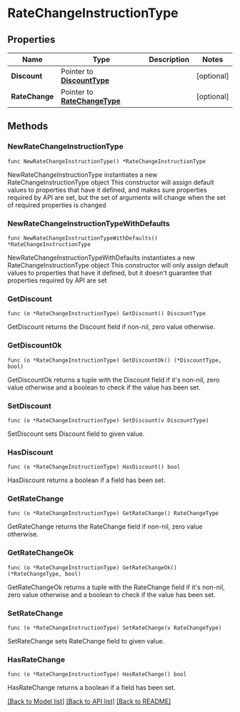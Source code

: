 # RateChangeInstructionType

## Properties

Name | Type | Description | Notes
------------ | ------------- | ------------- | -------------
**Discount** | Pointer to [**DiscountType**](DiscountType.md) |  | [optional] 
**RateChange** | Pointer to [**RateChangeType**](RateChangeType.md) |  | [optional] 

## Methods

### NewRateChangeInstructionType

`func NewRateChangeInstructionType() *RateChangeInstructionType`

NewRateChangeInstructionType instantiates a new RateChangeInstructionType object
This constructor will assign default values to properties that have it defined,
and makes sure properties required by API are set, but the set of arguments
will change when the set of required properties is changed

### NewRateChangeInstructionTypeWithDefaults

`func NewRateChangeInstructionTypeWithDefaults() *RateChangeInstructionType`

NewRateChangeInstructionTypeWithDefaults instantiates a new RateChangeInstructionType object
This constructor will only assign default values to properties that have it defined,
but it doesn't guarantee that properties required by API are set

### GetDiscount

`func (o *RateChangeInstructionType) GetDiscount() DiscountType`

GetDiscount returns the Discount field if non-nil, zero value otherwise.

### GetDiscountOk

`func (o *RateChangeInstructionType) GetDiscountOk() (*DiscountType, bool)`

GetDiscountOk returns a tuple with the Discount field if it's non-nil, zero value otherwise
and a boolean to check if the value has been set.

### SetDiscount

`func (o *RateChangeInstructionType) SetDiscount(v DiscountType)`

SetDiscount sets Discount field to given value.

### HasDiscount

`func (o *RateChangeInstructionType) HasDiscount() bool`

HasDiscount returns a boolean if a field has been set.

### GetRateChange

`func (o *RateChangeInstructionType) GetRateChange() RateChangeType`

GetRateChange returns the RateChange field if non-nil, zero value otherwise.

### GetRateChangeOk

`func (o *RateChangeInstructionType) GetRateChangeOk() (*RateChangeType, bool)`

GetRateChangeOk returns a tuple with the RateChange field if it's non-nil, zero value otherwise
and a boolean to check if the value has been set.

### SetRateChange

`func (o *RateChangeInstructionType) SetRateChange(v RateChangeType)`

SetRateChange sets RateChange field to given value.

### HasRateChange

`func (o *RateChangeInstructionType) HasRateChange() bool`

HasRateChange returns a boolean if a field has been set.


[[Back to Model list]](../README.md#documentation-for-models) [[Back to API list]](../README.md#documentation-for-api-endpoints) [[Back to README]](../README.md)


